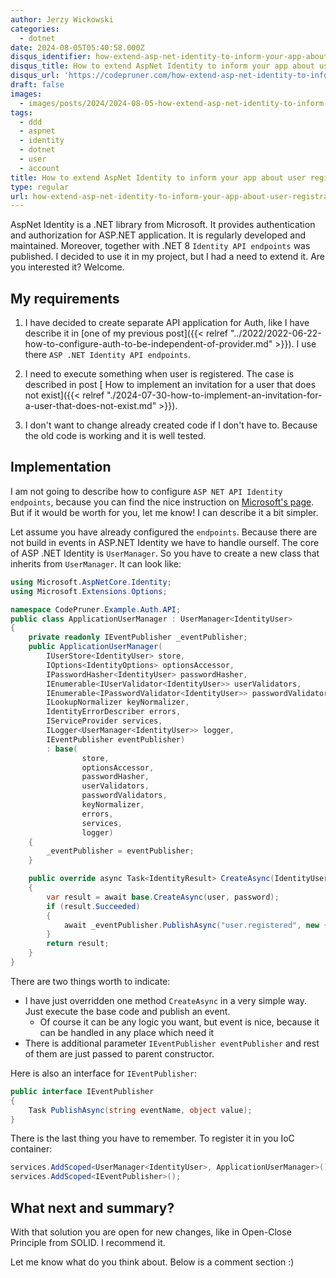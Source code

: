 ```yaml
---
author: Jerzy Wickowski
categories:
  - dotnet
date: 2024-08-05T05:40:58.000Z
disqus_identifier: how-extend-asp-net-identity-to-inform-your-app-about-registration
disqus_title: How to extend AspNet Identity to inform your app about user registration
disqus_url: 'https://codepruner.com/how-extend-asp-net-identity-to-inform-your-app-about-user-registration'
draft: false
images:
  - images/posts/2024/2024-08-05-how-extend-asp-net-identity-to-inform-your-app-about-user-registration.jpg
tags:
  - ddd
  - aspnet
  - identity
  - dotnet
  - user
  - account
title: How to extend AspNet Identity to inform your app about user registration
type: regular
url: how-extend-asp-net-identity-to-inform-your-app-about-user-registration
---
```

AspNet Identity is a .NET library from Microsoft. It provides authentication and authorization for ASP.NET application. It is regularly developed and maintained. Moreover, together with .NET 8 `Identity API endpoints` was published. I decided to use it in my project, but I had a need to extend it. Are you interested it? Welcome.

## My requirements
1. I have decided to create separate API application for Auth, like I have describe it in [one of my previous post]({{< relref "../2022/2022-06-22-how-to-configure-auth-to-be-independent-of-provider.md" >}}). I use there `ASP .NET Identity API endpoints`. 

2. I need to execute something when user is registered. The case is described in post [ How to implement an invitation for a user that does not exist]({{< relref "./2024-07-30-how-to-implement-an-invitation-for-a-user-that-does-not-exist.md" >}}). 

3. I don't want to change already created code if I don't have to. Because the old code is working and it is well tested.

## Implementation
I am not going to describe how to configure `ASP NET API Identity endpoints`, because you can find the nice instruction on [Microsoft's page](https://learn.microsoft.com/en-us/aspnet/core/security/authentication/identity-api-authorization?view=aspnetcore-8.0). But if it would be worth for you, let me know! I can describe it a bit simpler.

Let assume you have already configured the `endpoints`. Because there are not build in events in ASP.NET Identity we have to handle ourself. The core of ASP .NET Identity is `UserManager`. So you have to create a new class that inherits from `UserManager`. It can look like:
``` csharp
using Microsoft.AspNetCore.Identity;
using Microsoft.Extensions.Options;

namespace CodePruner.Example.Auth.API;
public class ApplicationUserManager : UserManager<IdentityUser>
{
    private readonly IEventPublisher _eventPublisher;
    public ApplicationUserManager(
        IUserStore<IdentityUser> store,
        IOptions<IdentityOptions> optionsAccessor,
        IPasswordHasher<IdentityUser> passwordHasher,
        IEnumerable<IUserValidator<IdentityUser>> userValidators,
        IEnumerable<IPasswordValidator<IdentityUser>> passwordValidators,
        ILookupNormalizer keyNormalizer, 
        IdentityErrorDescriber errors,
        IServiceProvider services,
        ILogger<UserManager<IdentityUser>> logger,
        IEventPublisher eventPublisher)
        : base(
                store,
                optionsAccessor,
                passwordHasher,
                userValidators,
                passwordValidators,
                keyNormalizer,
                errors,
                services,
                logger)
    {
        _eventPublisher = eventPublisher;
    }

    public override async Task<IdentityResult> CreateAsync(IdentityUser user, string password)
    {
        var result = await base.CreateAsync(user, password);
        if (result.Succeeded)
        {
            await _eventPublisher.PublishAsync("user.registered", new { UserId = user.Id, Email = user.Email });
        }
        return result;
    }
}
```
There are two things worth to indicate:
- I have just overridden one method `CreateAsync` in a very simple way. Just execute the base code and publish an event.
  - Of course it can be any logic you want, but event is nice, because it can be handled in any place which need it
- There is additional parameter `IEventPublisher eventPublisher` and rest of them are just passed to parent constructor.

Here is also an interface for `IEventPublisher`:
``` csharp
public interface IEventPublisher
{
    Task PublishAsync(string eventName, object value);
}
```

There is the last thing you have to remember. To register it in you IoC container:
``` csharp
services.AddScoped<UserManager<IdentityUser>, ApplicationUserManager>();
services.AddScoped<IEventPublisher>();
```

## What next and summary? 
With that solution you are open for new changes, like in Open-Close Principle from SOLID. 
I recommend it. 

Let me know what do you think about. Below is a comment section :)
